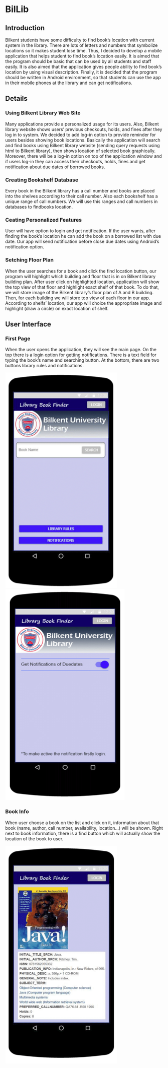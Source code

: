 # BilLib
##  Introduction 
Bilkent  students  have  some  difficulty  to  find  book’s location with  current system  in  the  library.  There  are  lots  of  letters  and  numbers  that  symbolize  locations  so  it  makes  student lose time.  Thus,  I  decided  to  develop  a  mobile  application  that  helps  student  to  find  book’s  location easily.  It is aimed that  the  program should  be  basic  that  can  be  used  by  all  students  and  staff  easily.  It is also aimed that  the  application  gives  people  ability  to  find  book’s  location  by  using  visual  description.  Finally, it is  decided  that  the  program  should  be  written  in  Android  environment,  so  that  students  can  use  the  app  in  their  mobile  phones  at  the  library  and  can  get  notifications.
## Details
<h3> Using  Bilkent  Library  Web  Site </h3>

   Many  applications  provide  a  personalized  usage  for  its  users.  Also,  Bilkent  library  website  shows  users’  previous  checkouts,  holds,  and  fines  after  they  log  in  to  system.  We  decided  to  add  log-in  option  to  provide  reminder  for  users  besides  showing  book  locations.  Basically  the  application  will  search  and  find  books  using  Bilkent  library  website  (sending  query  requests  using  html  to  Bilkent  library),  then  shows  location  of  selected  book  graphically.  Moreover,  there  will  be  a  log-in  option  on  top  of  the  application  window  and  if  users  log-in  they  can  access  their  checkouts,  holds,  fines  and  get  notification  about  due  dates  of  borrowed  books. 

<h3 >Creating  Bookshelf  Database </h3> 

   Every  book  in  the  Bilkent  library  has  a  call  number  and  books  are  placed  into  the  shelves  according  to  their  call  number.  Also  each  bookshelf  has  a  unique  range  of  call  numbers.  We  will  use  this  ranges  and  call  numbers  in  databases  to  findbooks  location. 
   
<h3 >Ceating  Personalized  Features </h3> 

   User  will  have  option  to  login  and  get  notification.  If  the  user  wants,  after  finding  the  book’s  location  he  can  add  the  book  on  a  borrowed  list  with  due  date.  Our  app  will  send  notification  before  close  due  dates  using  Android’s  notification  option. 
   
<h3 >Setching  Floor  Plan </h3> 

   When  the  user  searches  for  a  book  and  click  the  find  location  button,  our  program  will  highlight  which  building  and  floor  that  is  in  on  Bilkent  library  building  plan.  After  user  click  on  highlighted  location,  application  will  show  the  top  view  of  that  floor  and  highlight  exact  shelf  of  that  book.  To  do  that,  we  will  store  image  of  the  Bilkent  library’s  floor  plan  of  A  and  B  building.  Then,  for  each  building  we  will  store  top  view  of  each  floor  in  our  app.  According  to  shelfs’  location,  our  app  will  choice  the  appropriate  image  and  highlight  (draw  a  circle)  on  exact  location  of  shelf.   
   
## User  Interface   
<h3 >First  Page </h3> 

   When  the  user  opens  the  application,  they  will  see the main page.  On  the  top  there  is  a  login  option  for  getting  notifications.  There  is  a  text  field  for  typing  the  book’s  name  and  searching  button.  At  the  bottom,  there  are  two  buttons  library  rules  and  notifications.
   
![alt text](https://github.com/kazimsanlav/BilLib/blob/master/Images/1.png)
![alt text](https://github.com/kazimsanlav/BilLib/blob/master/Images/6.png)
 
<h3 >Book  Info </h3> 

   When  user  choose  a  book  on  the  list  and  click  on  it,  information  about  that  book  (name,  author,  call  number,  availability,  location...)    will  be  shown.  Right  next  to  book  information,  there  is  a  find  button  which  will  actually  show  the  location  of  the  book  to  user.  
   
![alt text](https://github.com/kazimsanlav/BilLib/blob/master/Images/3.png)

